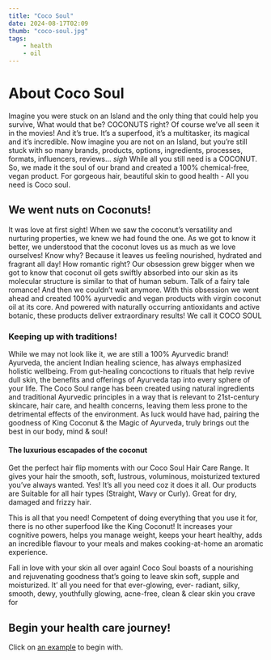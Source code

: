 ```yaml
---
title: "Coco Soul"
date: 2024-08-17T02:09
thumb: "coco-soul.jpg"
tags: 
    - health
    - oil
---
```


# About Coco Soul

Imagine you were stuck on an Island and the only thing that could help you survive, What would that be? COCONUTS right? Of course we’ve all seen it in the movies! And it’s true. It’s a superfood, it’s a multitasker, its magical and it’s incredible. Now imagine you are not on an Island, but you’re still stuck with so many brands, products, options, ingredients, processes, formats, influencers, reviews… *sigh* While all you still need is a COCONUT. So, we made it the soul of our brand and created a 100% chemical-free, vegan product. For gorgeous hair, beautiful skin to good health - All you need is Coco soul.

## We went nuts on Coconuts!

It was love at first sight! When we saw the coconut’s versatility and nurturing properties, we knew we had found the one. As we got to know it better, we understood that the coconut loves us as much as we love ourselves! Know why? Because it leaves us feeling nourished, hydrated and fragrant all day! How romantic right? Our obsession grew bigger when we got to know that coconut oil gets swiftly absorbed into our skin as its molecular structure is similar to that of human sebum. Talk of a fairy tale romance! And then we couldn’t wait anymore. With this obsession we went ahead and created 100% ayurvedic and vegan products with virgin coconut oil at its core. And powered with naturally occurring antioxidants and active botanic, these products deliver extraordinary results! We call it COCO SOUL

### Keeping up with traditions!

While we may not look like it, we are still a 100% Ayurvedic brand! Ayurveda, the ancient Indian healing science, has always emphasized holistic wellbeing. From gut-healing concoctions to rituals that help revive dull skin, the benefits and offerings of Ayurveda tap into every sphere of your life. The Coco Soul range has been created using natural ingredients and traditional Ayurvedic principles in a way that is relevant to 21st-century skincare, hair care, and health concerns, leaving them less prone to the detrimental effects of the environment. As luck would have had, pairing the goodness of King Coconut & the Magic of Ayurveda, truly brings out the best in our body, mind & soul!

#### The luxurious escapades of the coconut

Get the perfect hair flip moments with our Coco Soul Hair Care Range. It gives your hair the smooth, soft, lustrous, voluminous, moisturized textured you’ve always wanted. Yes! It’s all you need coz it does it all. Our products are Suitable for all hair types (Straight, Wavy or Curly). Great for dry, damaged and frizzy hair.

This is all that you need! Competent of doing everything that you use it for, there is no other superfood like the King Coconut! It increases your cognitive powers, helps you manage weight, keeps your heart healthy, adds an incredible flavour to your meals and makes cooking-at-home an aromatic experience.

Fall in love with your skin all over again! Coco Soul boasts of a nourishing and rejuvenating goodness that’s going to leave skin soft, supple and moisturized. It’ all you need for that ever-glowing, ever- radiant, silky, smooth, dewy, youthfully glowing, acne-free, clean & clear skin you crave for

## Begin your health care journey!

Click on [an example](https://www.cuelinks.com/campaigns/coco-soul-affiliate-program#4295 "Sign Up") to begin with.
